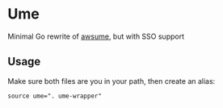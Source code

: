 # Ume

Minimal Go rewrite of [awsume](https://awsu.me), but with SSO support

## Usage

Make sure both files are you in your path, then create an alias:

```
source ume=". ume-wrapper"
```
